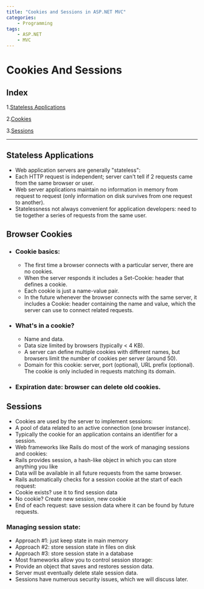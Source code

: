 ```yaml
---
title: "Cookies and Sessions in ASP.NET MVC"
categories: 
    - Programming
tags:
    - ASP.NET
    - MVC
---
```

# Cookies And Sessions
## Index
1.[Stateless Applications](#stateless-applications) 

2.[Cookies](#browser-cookies)

3.[Sessions](#sessions)

***

## Stateless Applications
+ Web application servers are generally "stateless":
+ Each HTTP request is independent; server can't tell if 2 requests came from the same browser or user.
+ Web server applications maintain no information in memory from request to request (only information on disk survives from one request to another).
+ Statelessness not always convenient for application developers: need to tie together a series of requests from the same user.

## Browser Cookies
+ ### Cookie basics:
  - The first time a browser connects with a particular server, there are no cookies.
  - When the server responds it includes a Set-Cookie: header that defines a cookie.
  - Each cookie is just a name-value pair.
  - In the future whenever the browser connects with the same server, it includes a Cookie: header containing the name and value, which the server can use to connect related requests.
+ ### What's in a cookie?
  - Name and data.
  - Data size limited by browsers (typically < 4 KB).
  - A server can define multiple cookies with different names, but browsers limit the number of cookies per server (around 50).
  - Domain for this cookie: server, port (optional), URL prefix (optional). The cookie is only included in requests matching its domain.
+ ### Expiration date: browser can delete old cookies.
## Sessions
+ Cookies are used by the server to implement sessions:
+ A pool of data related to an active connection (one browser instance).
+ Typically the cookie for an application contains an identifier for a session.
+ Web frameworks like Rails do most of the work of managing sessions and cookies:
+ Rails provides session, a hash-like object in which you can store anything you like
+ Data will be available in all future requests from the same browser.
+ Rails automatically checks for a session cookie at the start of each request:
+ Cookie exists? use it to find session data
+ No cookie? Create new session, new cookie
+ End of each request: save session data where it can be found by future requests.

### Managing session state:
+ Approach #1: just keep state in main memory
+ Approach #2: store session state in files on disk
+ Approach #3: store session state in a database
+ Most frameworks allow you to control session storage:
+ Provide an object that saves and restores session data.
+ Server must eventually delete stale session data.
+ Sessions have numerous security issues, which we will discuss later.